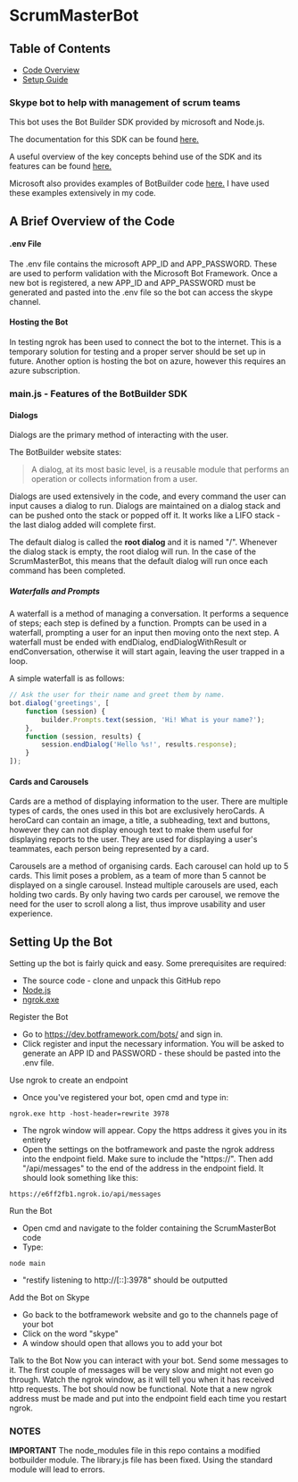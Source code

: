 # ScrumMasterBot

## Table of Contents
* [Code Overview](#A-Brief-Overview-of-the-Code)
* [Setup Guide](#Setting-up-the-Bot)

### Skype bot to help with management of scrum teams

This bot uses the Bot Builder SDK provided by microsoft and Node.js.

The documentation for this SDK can be found [here.](https://docs.botframework.com/en-us/node/builder/chat-reference/modules/_botbuilder_d_.html)

A useful overview of the key concepts behind use of the SDK and its features can be found [here.](https://docs.microsoft.com/en-us/bot-framework/nodejs/bot-builder-nodejs-concepts)

Microsoft also provides examples of BotBuilder code [here.](https://github.com/Microsoft/BotBuilder-Samples/tree/master/Node) I have used these examples extensively in my code.

## <a name="A-Brief-Overview-of-the-Code"></a> A Brief Overview of the Code
#### .env File
The .env file contains the microsoft APP\_ID and APP\_PASSWORD. These are used to perform validation with the Microsoft Bot Framework. Once a new bot is registered, a new APP\_ID and APP\_PASSWORD must be generated and pasted into the .env file so the bot can access the skype channel.

#### Hosting the Bot
In testing ngrok has been used to connect the bot to the internet. This is a temporary solution for testing and a proper server should be set up in future. Another option is hosting the bot on azure, however this requires an azure subscription.

### main.js - Features of the BotBuilder SDK
#### Dialogs
Dialogs are the primary method of interacting with the user.

The BotBuilder website states:

>A dialog, at its most basic level, is a reusable module that performs an operation or collects information from a user.

Dialogs are used extensively in the code, and every command the user can input causes a dialog to run. Dialogs are maintained on a dialog stack and can be pushed onto the stack or popped off it. It works like a LIFO stack - the last dialog added will complete first.

The default dialog is called the **root dialog** and it is named "/". Whenever the dialog stack is empty, the root dialog will run. In the case of the ScrumMasterBot, this means that the default dialog will run once each command has been completed. 

##### Waterfalls and Prompts
A waterfall is a method of managing a conversation. It performs a sequence of steps; each step is defined by a function. Prompts can be used in a waterfall, prompting a user for an input then moving onto the next step. A waterfall must be ended with endDialog, endDialogWithResult or endConversation, otherwise it will start again, leaving the user trapped in a loop.

A simple waterfall is as follows:
```javascript
// Ask the user for their name and greet them by name.
bot.dialog('greetings', [
    function (session) {
        builder.Prompts.text(session, 'Hi! What is your name?');
    },
    function (session, results) {
        session.endDialog('Hello %s!', results.response);
    }
]);
```

#### Cards and Carousels
Cards are a method of displaying information to the user. There are multiple types of cards, the ones used in this bot are exclusively heroCards. A heroCard can contain an image, a title, a subheading, text and buttons, however they can not display enough text to make them useful for displaying reports to the user. They are used for displaying a user's teammates, each person being represented by a card.

Carousels are a method of organising cards. Each carousel can hold up to 5 cards. This limit poses a problem, as a team of more than 5 cannot be displayed on a single carousel. Instead multiple carousels are used, each holding two cards. By only having two cards per carousel, we remove the need for the user to scroll along a list, thus improve usability and user experience.

## <a name="Setting-up-the-Bot"></a> Setting Up the Bot
Setting up the bot is fairly quick and easy. Some prerequisites are required:
- The source code - clone and unpack this GitHub repo
- [Node.js](https://nodejs.org/en/)
- [ngrok.exe](https://ngrok.com/)

Register the Bot
- Go to https://dev.botframework.com/bots/ and sign in.
- Click register and input the necessary information. You will be asked to generate an APP ID and PASSWORD - these should be pasted into the .env file.

Use ngrok to create an endpoint
- Once you've registered your bot, open cmd and type in:
```
ngrok.exe http -host-header=rewrite 3978
```
- The ngrok window will appear. Copy the https address it gives you in its entirety
- Open the settings on the botframework and paste the ngrok address into the endpoint field. Make sure to include the "https://". Then add "/api/messages" to the end of the address in the endpoint field. It should look something like this:
```
https://e6ff2fb1.ngrok.io/api/messages
```

Run the Bot
- Open cmd and navigate to the folder containing the ScrumMasterBot code
- Type:
```
node main
```
- "restify listening to http://[::]:3978" should be outputted

Add the Bot on Skype
- Go back to the botframework website and go to the channels page of your bot
- Click on the word "skype"
- A window should open that allows you to add your bot

Talk to the Bot
Now you can interact with your bot. Send some messages to it. The first couple of messages will be very slow and might not even go through. Watch the ngrok window, as it will tell you when it has received http requests. The bot should now be functional. Note that a new ngrok address must be made and put into the endpoint field each time you restart ngrok.

### NOTES
**IMPORTANT** The node\_modules file in this repo contains a modified botbuilder module. The library.js file has been fixed. Using the standard module will lead to errors.
